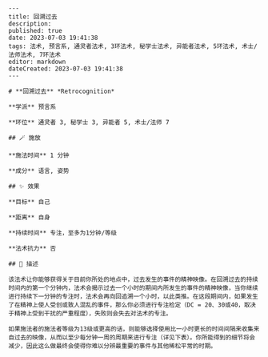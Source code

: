 
    ---
    title: 回溯过去
    description: 
    published: true
    date: 2023-07-03 19:41:38
    tags: 法术, 预言系, 通灵者法术, 3环法术, 秘学士法术, 异能者法术, 5环法术, 术士/法师法术, 7环法术
    editor: markdown
    dateCreated: 2023-07-03 19:41:38
    ---

    # **回溯过去** *Retrocognition*

    **学派** 预言系 

    **环位** 通灵者 3, 秘学士 3, 异能者 5, 术士/法师 7

    ## 🪄 施放

    **施法时间** 1 分钟

    **成分** 语言, 姿势

    ## ✨ 效果 

    **目标** 自己 

    **距离** 自身  

    **持续时间** 专注，至多为1分钟/等级 

    **法术抗力** 否

    ## 📖 描述

    该法术让你能够获得关于目前你所处的地点中，过去发生的事件的精神映像。在回溯过去的持续时间内的第一个分钟内，法术会揭示过去一个小时的期间内所发生的事件的精神映像，当你继续进行持续下一分钟的专注时，法术会再向回追溯一个小时，以此类推。在这段期间内，如果发生了在精神上使人受创或致人混乱的事件，那么你必须进行专注检定（DC = 20、30或40，取决于精神上受到干扰的严重程度），失败则会失去对法术的专注。

    如果施法者的施法者等级为13级或更高的话，则能够选择使用比一小时更长的时间间隔来收集来自过去的映像，从而以至少每分钟一周的周期来进行专注（详见下表）。你所能得到的细节将会减少，因此这么做最终会使得你难以分辨最重要的事件与其他稀松平常的时期。
    